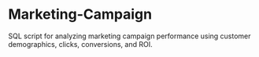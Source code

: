 # Marketing-Campaign
SQL script for analyzing marketing campaign performance using customer demographics, clicks, conversions, and ROI.
